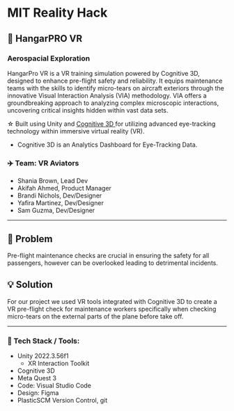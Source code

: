 # MIT Reality Hack
## 🥽 HangarPRO VR
### Aerospacial Exploration

HangarPro VR is a VR training simulation powered by Cognitive 3D, designed to enhance pre-flight safety and reliability. It equips maintenance teams with the skills to identify micro-tears on aircraft exteriors through the innovative Visual Interaction Analysis (VIA) methodology. VIA offers a groundbreaking approach to analyzing complex microscopic interactions, uncovering critical insights hidden within vast data sets.

☆ Built using Unity and <a href='https://app.cognitive3d.com/'> Cognitive 3D </a> for utilizing advanced eye-tracking technology within immersive virtual reality (VR).

- Cognitive 3D is an Analytics Dashboard for Eye-Tracking Data.

### ✈️ Team: VR Aviators
- Shania Brown, Lead Dev
- Akifah Ahmed,	Product Manager
- Brandi Nichols,	Dev/Designer
- Yafira Martinez,	Dev/Designer
- Sam Guzma, Dev/Designer

---

## 💢 Problem

Pre-flight maintenance checks are crucial in ensuring the safety for all passengers, however can be overlooked leading to detrimental incidents.

## 💡 Solution

For our project we used VR tools integrated with Cognitive 3D to create a VR pre-flight check for maintenance workers specifically when checking micro-tears on the external parts of the plane before take off.

---

<h3><b>🔧 Tech Stack / Tools:</b></h3>

- Unity 2022.3.56f1
  - XR Interaction Toolkit
- Cognitive 3D
- Meta Quest 3
- Code: Visual Studio Code
- Design: Figma
- PlasticSCM Version Control, git
